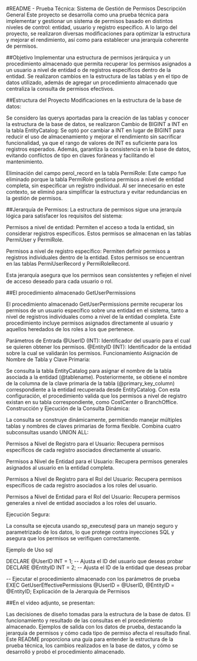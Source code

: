 #README - Prueba Técnica: Sistema de Gestión de Permisos
Descripción General
Este proyecto se desarrolla como una prueba técnica para implementar y gestionar un sistema de permisos basado en distintos niveles de control: entidad, usuario y registro específico. A lo largo del proyecto, se realizaron diversas modificaciones para optimizar la estructura y mejorar el rendimiento, así como para establecer una jerarquía coherente de permisos.

##Objetivo
Implementar una estructura de permisos jerárquica y un procedimiento almacenado que permita recuperar los permisos asignados a un usuario a nivel de entidad o de registros específicos dentro de la entidad. Se realizaron cambios en la estructura de las tablas y en el tipo de datos utilizado, además de agregar un procedimiento almacenado que centraliza la consulta de permisos efectivos.

##Estructura del Proyecto
Modificaciones en la estructura de la base de datos:

Se considero las querys aportadas para la creación de las tablas y conocer la estructura de la base de datos, se realizaron
Cambio de BIGINT a INT en la tabla EntityCatalog: Se optó por cambiar a INT en lugar de BIGINT para reducir el uso de almacenamiento y mejorar el rendimiento sin sacrificar funcionalidad, ya que el rango de valores de INT es suficiente para los registros esperados. Además, garantiza la consistencia en la base de datos, evitando conflictos de tipo en claves foráneas y facilitando el mantenimiento.

Eliminación del campo perol_record en la tabla PermiRole: Este campo fue eliminado porque la tabla PermiRole gestiona permisos a nivel de entidad completa, sin especificar un registro individual. Al ser innecesario en este contexto, se eliminó para simplificar la estructura y evitar redundancias en la gestión de permisos.

##Jerarquía de Permisos: La estructura de permisos sigue una jerarquía lógica para satisfacer los requisitos del sistema:

Permisos a nivel de entidad: Permiten el acceso a toda la entidad, sin considerar registros específicos. Estos permisos se almacenan en las tablas PermiUser y PermiRole.

Permisos a nivel de registro específico: Permiten definir permisos a registros individuales dentro de la entidad. Estos permisos se encuentran en las tablas PermiUserRecord y PermiRoleRecord.

Esta jerarquía asegura que los permisos sean consistentes y reflejen el nivel de acceso deseado para cada usuario o rol.

##El procedimiento almacenado GetUserPermissions

El procedimiento almacenado GetUserPermissions permite recuperar los permisos de un usuario específico sobre una entidad en el sistema, tanto a nivel de registros individuales como a nivel de la entidad completa. Este procedimiento incluye permisos asignados directamente al usuario y aquellos heredados de los roles a los que pertenece.

Parámetros de Entrada
@UserID (INT): Identificador del usuario para el cual se quieren obtener los permisos.
@EntityID (INT): Identificador de la entidad sobre la cual se validarán los permisos.
Funcionamiento
Asignación de Nombre de Tabla y Clave Primaria:

Se consulta la tabla EntityCatalog para asignar el nombre de la tabla asociada a la entidad (@tablename).
Posteriormente, se obtiene el nombre de la columna de la clave primaria de la tabla (@primary_key_column) correspondiente a la entidad recuperada desde EntityCatalog.
Con esta configuración, el procedimiento valida que los permisos a nivel de registro existan en su tabla correspondiente, como CostCenter o BranchOffice.
Construcción y Ejecución de la Consulta Dinámica:

La consulta se construye dinámicamente, permitiendo manejar múltiples tablas y nombres de claves primarias de forma flexible.
Combina cuatro subconsultas usando UNION ALL:

Permisos a Nivel de Registro para el Usuario: Recupera permisos específicos de cada registro asociados directamente al usuario.

Permisos a Nivel de Entidad para el Usuario: Recupera permisos generales asignados al usuario en la entidad completa.

Permisos a Nivel de Registro para el Rol del Usuario: Recupera permisos específicos de cada registro asociados a los roles del usuario.

Permisos a Nivel de Entidad para el Rol del Usuario: Recupera permisos generales a nivel de entidad asociados a los roles del usuario.

Ejecución Segura:

La consulta se ejecuta usando sp_executesql para un manejo seguro y parametrizado de los datos, lo que protege contra inyecciones SQL y asegura que los permisos se verifiquen correctamente.



Ejemplo de Uso
sql

DECLARE @UserID INT = 1;  -- Ajusta el ID del usuario que deseas probar
DECLARE @EntityID INT = 2; -- Ajusta el ID de la entidad que deseas probar

-- Ejecutar el procedimiento almacenado con los parámetros de prueba
EXEC GetUserEffectivePermissions @UserID = @UserID, @EntityID = @EntityID;
Explicación de la Jerarquía de Permisos

##En el video adjunto, se presentan:

Las decisiones de diseño tomadas para la estructura de la base de datos.
El funcionamiento y resultado de las consultas en el procedimiento almacenado.
Ejemplos de salida con los datos de prueba, destacando la jerarquía de permisos y cómo cada tipo de permiso afecta el resultado final.
Este README proporciona una guía para entender la estructura de la prueba técnica, los cambios realizados en la base de datos, y cómo se desarrolló y probó el procedimiento almacenado.
